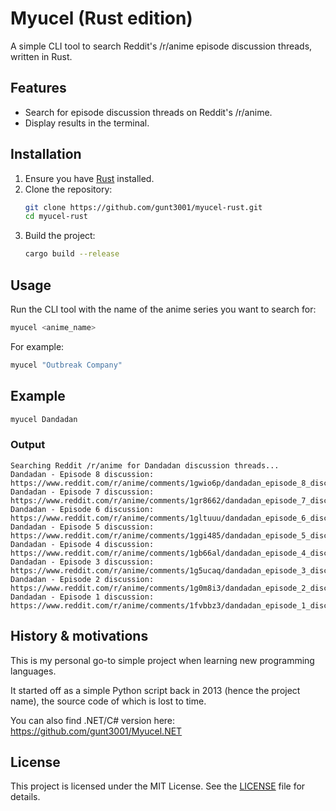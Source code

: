 # Myucel (Rust edition)

A simple CLI tool to search Reddit's /r/anime episode discussion threads, written in Rust.

## Features

- Search for episode discussion threads on Reddit's /r/anime.
- Display results in the terminal.

## Installation

1. Ensure you have [Rust](https://www.rust-lang.org/tools/install) installed.
2. Clone the repository:
    ```sh
    git clone https://github.com/gunt3001/myucel-rust.git
    cd myucel-rust
    ```
3. Build the project:
    ```sh
    cargo build --release
    ```

## Usage

Run the CLI tool with the name of the anime series you want to search for:

```sh
myucel <anime_name>
```

For example:

```sh
myucel "Outbreak Company"
```

## Example

```sh
myucel Dandadan
```

### Output

```
Searching Reddit /r/anime for Dandadan discussion threads...
Dandadan - Episode 8 discussion: https://www.reddit.com/r/anime/comments/1gwio6p/dandadan_episode_8_discussion/
Dandadan - Episode 7 discussion: https://www.reddit.com/r/anime/comments/1gr8662/dandadan_episode_7_discussion/
Dandadan - Episode 6 discussion: https://www.reddit.com/r/anime/comments/1gltuuu/dandadan_episode_6_discussion/
Dandadan - Episode 5 discussion: https://www.reddit.com/r/anime/comments/1ggi485/dandadan_episode_5_discussion/
Dandadan - Episode 4 discussion: https://www.reddit.com/r/anime/comments/1gb66al/dandadan_episode_4_discussion/
Dandadan - Episode 3 discussion: https://www.reddit.com/r/anime/comments/1g5ucaq/dandadan_episode_3_discussion/
Dandadan - Episode 2 discussion: https://www.reddit.com/r/anime/comments/1g0m8i3/dandadan_episode_2_discussion/
Dandadan - Episode 1 discussion: https://www.reddit.com/r/anime/comments/1fvbbz3/dandadan_episode_1_discussion/
```

## History & motivations

This is my personal go-to simple project when learning new programming languages.

It started off as a simple Python script back in 2013 (hence the project name), the source code of which is lost to time.

You can also find .NET/C# version here: https://github.com/gunt3001/Myucel.NET

## License

This project is licensed under the MIT License. See the [LICENSE](LICENSE) file for details.
